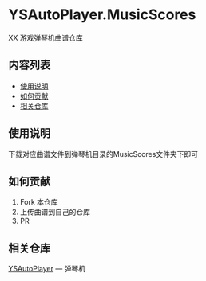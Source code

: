 # YSAutoPlayer.MusicScores

XX 游戏弹琴机曲谱仓库

## 内容列表

- [使用说明](#使用说明)
- [如何贡献](#如何贡献)
- [相关仓库](#相关仓库)

## 使用说明

下载对应曲谱文件到弹琴机目录的MusicScores文件夹下即可

## 如何贡献

1. Fork 本仓库
2. 上传曲谱到自己的仓库
3. PR

## 相关仓库

[YSAutoPlayer](https://github.com/fissssssh/YSAutoPlayer) — 弹琴机
